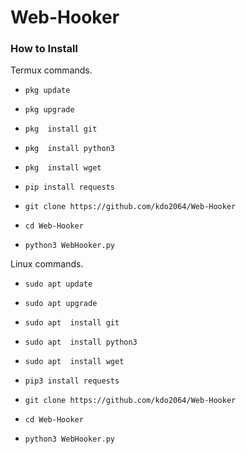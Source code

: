 # Web-Hooker

### How to Install

Termux commands.

* `pkg update`

* `pkg upgrade`

* `pkg  install git`

* `pkg  install python3`

* `pkg  install wget`

* `pip install requests`

* `git clone https://github.com/kdo2064/Web-Hooker`

* `cd Web-Hooker`

* `python3 WebHooker.py`


Linux commands.

* `sudo apt update`

* `sudo apt upgrade`

* `sudo apt  install git`

* `sudo apt  install python3`

* `sudo apt  install wget`

* `pip3 install requests`

* `git clone https://github.com/kdo2064/Web-Hooker`

* `cd Web-Hooker`

* `python3 WebHooker.py`

